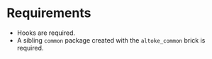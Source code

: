 # Requirements

- Hooks are required.
- A sibling `common` package created with the `altoke_common` brick is required.
